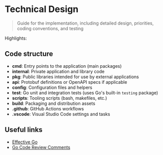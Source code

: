 # Technical Design

> Guide for the implementation, including detailed design, priorities,
> coding conventions, and testing

Highlights:

## Code structure

-   **cmd**: Entry points to the application (main packages)
-   **internal**: Private application and library code
-   **pkg**: Public libraries intended for use by external applications
-   **api**: Protobuf definitions or OpenAPI specs if applicable
-   **config**: Configuration files and helpers
-   **test**: Go unit and integration tests (uses Go's built-in `testing`
    package)
-   **scripts**: Tooling scripts (bash, makefiles, etc.)
-   **build**: Packaging and distribution assets
-   **.github**: GitHub Actions workflows
-   **.vscode**: Visual Studio Code settings and tasks

## Useful links

-   [Effective Go](https://go.dev/doc/effective_go)
-   [Go Code Review Comments](https://go.dev/wiki/CodeReviewComments)
